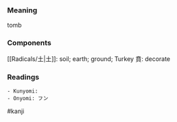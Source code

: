 ### Meaning

tomb

### Components

[[Radicals/土|土]]: soil; earth; ground; Turkey 賁: decorate

### Readings

```
- Kunyomi: 
- Onyomi: フン
```

#kanji